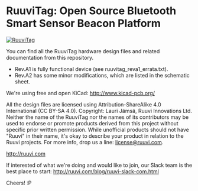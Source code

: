 # RuuviTag: Open Source Bluetooth Smart Sensor Beacon Platform

[![RuuviTag](https://github.com/ruuvi/ruuvitag_hw/raw/master/ruuvitag_reva1.jpg)](http://ruuvi.com)

You can find all the RuuviTag hardware design files and related documentation from this repository.

* Rev.A1 is fully functional device (see ruuvitag_reva1_errata.txt).
* Rev.A2 has some minor modifications, which are listed in the schematic sheet.

We're using free and open KiCad: http://www.kicad-pcb.org/

All the design files are licensed using Attribution-ShareAlike 4.0 International (CC BY-SA 4.0).
Copyright: Lauri Jämsä, Ruuvi Innovations Ltd. Neither the name of the RuuviTag nor the names of its contributors may be used to endorse or promote products derived from this project without specific prior written permission. While unofficial products should not have "Ruuvi" in their name, it's okay to describe your product in relation to the Ruuvi projects. For more info, drop us a line: license@ruuvi.com.

http://ruuvi.com

If interested of what we're doing and would like to join, our Slack team is the best place to start: http://ruuvi.com/blog/ruuvi-slack-com.html

Cheers! :P
